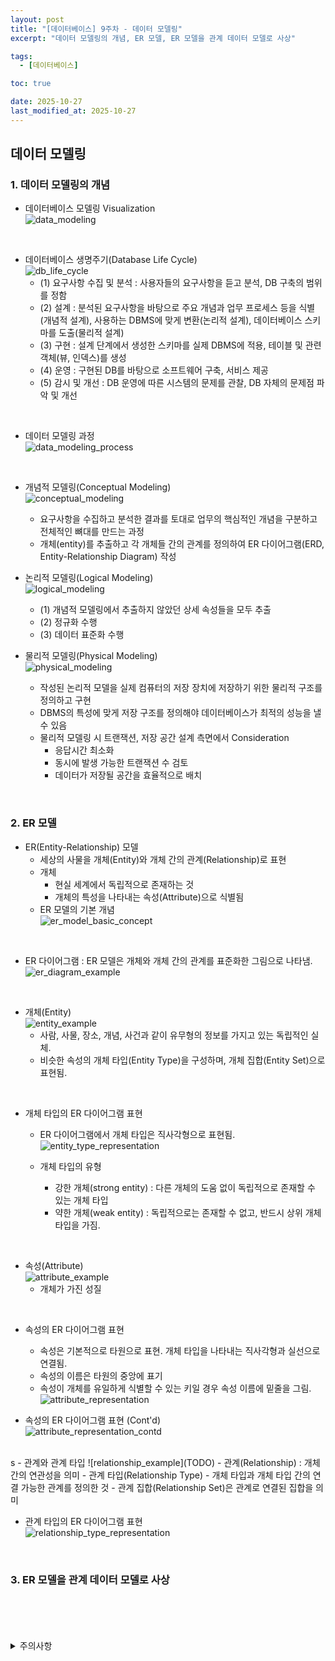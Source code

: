 ```yaml
---
layout: post
title: "[데이터베이스] 9주차 - 데이터 모델링"
excerpt: "데이터 모델링의 개념, ER 모델, ER 모델을 관계 데이터 모델로 사상"

tags:
  - [데이터베이스]

toc: true

date: 2025-10-27
last_modified_at: 2025-10-27
---
```

## 데이터 모델링
### 1. 데이터 모델링의 개념
- 데이터베이스 모델링 Visualization  
![data_modeling](TODO)  

<br>

- 데이터베이스 생명주기(Database Life Cycle)  
![db_life_cycle](TODO)  
  - (1) 요구사항 수집 및 분석 : 사용자들의 요구사항을 듣고 분석, DB 구축의 범위를 정함
  - (2) 설계 : 분석된 요구사항을 바탕으로 주요 개념과 업무 프로세스 등을 식별(개념적 설계), 사용하는 DBMS에 맞게 변환(논리적 설계), 데이터베이스 스키마를 도출(물리적 설계)
  - (3) 구현 : 설계 단계에서 생성한 스키마를 실제 DBMS에 적용, 테이블 및 관련 객체(뷰, 인덱스)를 생성
  - (4) 운영 : 구현된 DB를 바탕으로 소프트웨어 구축, 서비스 제공
  - (5) 감시 및 개선 : DB 운영에 따른 시스템의 문제를 관찰, DB 자체의 문제점 파악 및 개선

<br>

- 데이터 모델링 과정  
![data_modeling_process](TODO)  

<br>

- 개념적 모델링(Conceptual Modeling)  
![conceptual_modeling](TODO)  
  - 요구사항을 수집하고 분석한 결과를 토대로 업무의 핵심적인 개념을 구분하고 전체적인 뼈대를 만드는 과정
  - 개체(entity)를 추출하고 각 개체들 간의 관계를 정의하여 ER 다이어그램(ERD, Entity-Relationship Diagram) 작성  

- 논리적 모델링(Logical Modeling)  
![logical_modeling](TODO)  
  - (1) 개념적 모델링에서 추출하지 않았던 상세 속성들을 모두 추출
  - (2) 정규화 수행
  - (3) 데이터 표준화 수행  

- 물리적 모델링(Physical Modeling)  
![physical_modeling](TODO)  
  - 작성된 논리적 모델을 실제 컴퓨터의 저장 장치에 저장하기 위한 물리적 구조를 정의하고 구현
  - DBMS의 특성에 맞게 저장 구조를 정의해야 데이터베이스가 최적의 성능을 낼 수 있음
  - 물리적 모델링 시 트랜잭션, 저장 공간 설계 측면에서 Consideration
    - 응답시간 최소화
    - 동시에 발생 가능한 트랜잭션 수 검토
    - 데이터가 저장될 공간을 효율적으로 배치

<br>

### 2. ER 모델
- ER(Entity-Relationship) 모델
  - 세상의 사물을 개체(Entity)와 개체 간의 관계(Relationship)로 표현  
  - 개체
    - 현실 세계에서 독립적으로 존재하는 것
    - 개체의 특성을 나타내는 속성(Attribute)으로 식별됨
  - ER 모델의 기본 개념  
  ![er_model_basic_concept](TODO)  

<br>

- ER 다이어그램 : ER 모델은 개체와 개체 간의 관계를 표준화한 그림으로 나타냄.  
![er_diagram_example](TODO)  

<br>

- 개체(Entity)  
![entity_example](TODO)
  - 사람, 사물, 장소, 개념, 사건과 같이 유무형의 정보를 가지고 있는 독립적인 실체.
  - 비슷한 속성의 개체 타입(Entity Type)을 구성하며, 개체 집합(Entity Set)으로 표현됨.  

<br>

- 개체 타입의 ER 다이어그램 표현
  - ER 다이어그램에서 개체 타입은 직사각형으로 표현됨.  
  ![entity_type_representation](TODO)  

  - 개체 타입의 유형
    - 강한 개체(strong entity) : 다른 개체의 도움 없이 독립적으로 존재할 수 있는 개체 타입
    - 약한 개체(weak entity) : 독립적으로는 존재할 수 없고, 반드시 상위 개체 타입을 가짐.

<br>

- 속성(Attribute)  
![attribute_example](TODO)
  - 개체가 가진 성질  

<br>

- 속성의 ER 다이어그램 표현
  - 속성은 기본적으로 타원으로 표현. 개체 타입을 나타내는 직사각형과 실선으로 연결됨.
  - 속성의 이름은 타원의 중앙에 표기
  - 속성이 개체를 유일하게 식별할 수 있는 키일 경우 속성 이름에 밑줄을 그림.  
  ![attribute_representation](TODO)  

- 속성의 ER 다이어그램 표현 (Cont'd)  
![attribute_representation_contd](TODO)  

<br>
s
- 관계와 관계 타입  
![relationship_example](TODO)  
  - 관계(Relationship) : 개체 간의 연관성을 의미  
  - 관계 타입(Relationship Type)
    - 개체 타입과 개체 타입 간의 연결 가능한 관계를 정의한 것
    - 관계 집합(Relationship Set)은 관계로 연결된 집합을 의미  

<br>

- 관계 타입의 ER 다이어그램 표현  
![relationship_type_representation](TODO)  

<br>

### 3. ER 모델을 관계 데이터 모델로 사상  

<br>
<br>
<br>
<br>
<details>
<summary>주의사항</summary>
<div markdown="1">

이 포스팅은 강원대학교 최황규 교수님의 데이터베이스 수업을 들으며 내용을 정리 한 것입니다.  
수업 내용에 대한 저작권은 교수님께 있으니,  
다른 곳으로의 무분별한 내용 복사를 자제해 주세요.

</div>
</details>